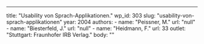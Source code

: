 ---
  title: "Usability von Sprach-Applikationen."
  wp_id: 303
  slug: "usability-von-sprach-applikationen"
  year: 2004
  authors: 
    - 
      name: "Peissner, M."
      url: "null"
    - 
      name: "Biesterfeld, J."
      url: "null"
    - 
      name: "Heidmann, F."
      url: 33
  outlet: "Stuttgart: Fraunhofer IRB Verlag."
  body: ""

